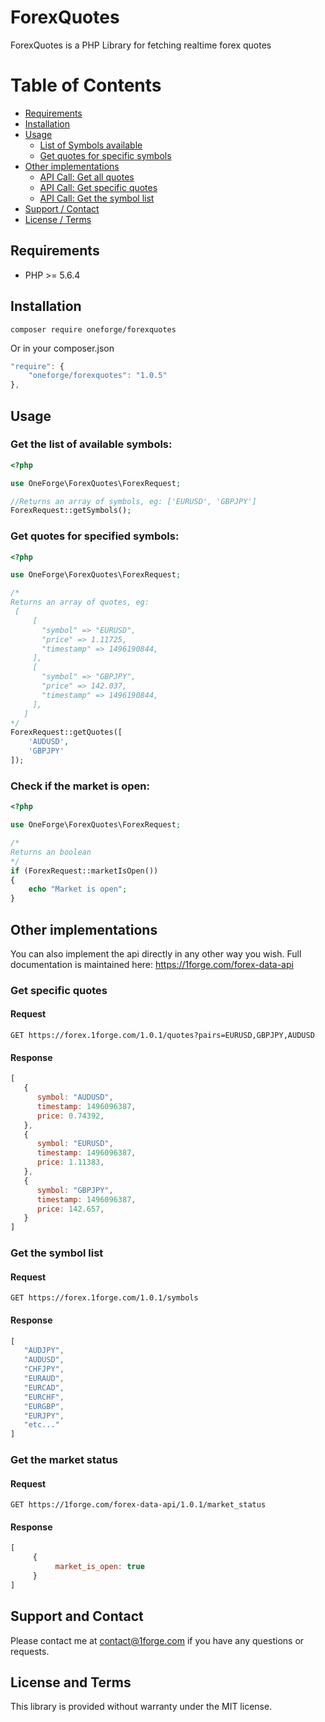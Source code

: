# ForexQuotes

ForexQuotes is a PHP Library for fetching realtime forex quotes

# Table of Contents

- [Requirements](#requirements)
- [Installation](#installation)
- [Usage](#usage)
    - [List of Symbols available](#get-the-list-of-available-symbols)
    - [Get quotes for specific symbols](#get-quotes-for-specified-symbols)
- [Other implementations](#other-implementations)
    - [API Call: Get all quotes](#get-all-quotes)
    - [API Call: Get specific quotes](#get-specific-quotes)
    - [API Call: Get the symbol list](#get-the-symbol-list)
- [Support / Contact](#support-and-contact)
- [License / Terms](#license-and-terms)

## Requirements
* PHP >= 5.6.4


## Installation
```
composer require oneforge/forexquotes
```
Or in your composer.json
```javascript
"require": {
    "oneforge/forexquotes": "1.0.5"
},
```
## Usage

### Get the list of available symbols:

```php
<?php

use OneForge\ForexQuotes\ForexRequest;

//Returns an array of symbols, eg: ['EURUSD', 'GBPJPY']
ForexRequest::getSymbols(); 
```
### Get quotes for specified symbols:
```php
<?php

use OneForge\ForexQuotes\ForexRequest;

/* 
Returns an array of quotes, eg: 
 [
     [
       "symbol" => "EURUSD",
       "price" => 1.11725,
       "timestamp" => 1496190844,
     ],
     [
       "symbol" => "GBPJPY",
       "price" => 142.037,
       "timestamp" => 1496190844,
     ],
   ]
*/   
ForexRequest::getQuotes([
    'AUDUSD',
    'GBPJPY'
]);
```


### Check if the market is open:
```php
<?php

use OneForge\ForexQuotes\ForexRequest;

/* 
Returns an boolean
*/   
if (ForexRequest::marketIsOpen())
{
    echo "Market is open";    
}
```


## Other implementations
You can also implement the api directly in any other way you wish. Full documentation is maintained here: <a href="https://1forge.com/forex-data-api">https://1forge.com/forex-data-api</a>

### Get specific quotes
#### Request
```
GET https://forex.1forge.com/1.0.1/quotes?pairs=EURUSD,GBPJPY,AUDUSD
```

#### Response
```javascript
[
   {
      symbol: "AUDUSD",
      timestamp: 1496096387,
      price: 0.74392,
   },
   {
      symbol: "EURUSD",
      timestamp: 1496096387,
      price: 1.11383,
   },
   {
      symbol: "GBPJPY",
      timestamp: 1496096387,
      price: 142.657,
   }
]
```


### Get the symbol list
#### Request
```
GET https://forex.1forge.com/1.0.1/symbols
```

#### Response
```javascript
[
   "AUDJPY",
   "AUDUSD",
   "CHFJPY",
   "EURAUD",
   "EURCAD",
   "EURCHF",
   "EURGBP",
   "EURJPY",
   "etc..." 
]
```

### Get the market status
#### Request
```
GET https://1forge.com/forex-data-api/1.0.1/market_status
```

#### Response
```javascript
[
     {
          market_is_open: true
     }
]
```

## Support and Contact
Please contact me at contact@1forge.com if you have any questions or requests.

## License and Terms 
This library is provided without warranty under the MIT license.
